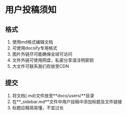 # 用户投稿须知

## 格式

1. 使用md格式编辑文档
2. 可使用docsify专用格式
3. 图片外链尽可能确保全球可访问
4. 文件外链可使用网盘，私密分享请注明密钥
5. 大文件可联系我们存放至CDN

## 提交

1. 将文档(.md)文件放至**docs/users/**目录
2. 在**_sidebar.md**文件中用户投稿中添加标题及文件链接
3. 标题应精简易懂，不宜过长